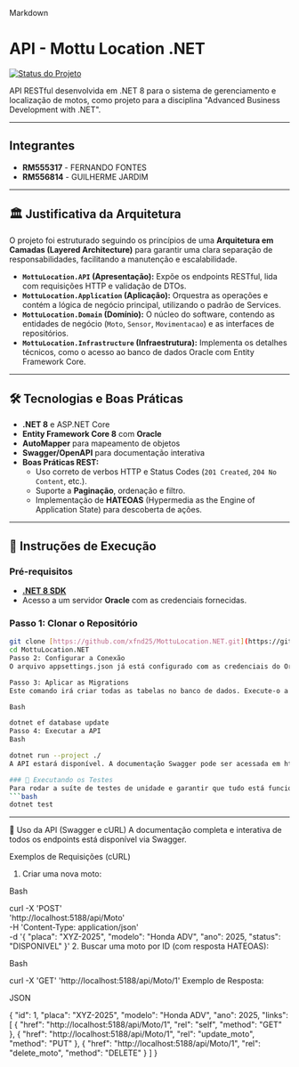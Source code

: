 Markdown

# API - Mottu Location .NET

[![Status do Projeto](https://img.shields.io/badge/status-concluído-green)](https://github.com/xfnd25/MottuLocation.NET)

API RESTful desenvolvida em .NET 8 para o sistema de gerenciamento e localização de motos, como projeto para a disciplina "Advanced Business Development with .NET".

---

## Integrantes

* **RM555317** - FERNANDO FONTES
* **RM556814** - GUILHERME JARDIM

---

## 🏛️ Justificativa da Arquitetura

O projeto foi estruturado seguindo os princípios de uma **Arquitetura em Camadas (Layered Architecture)** para garantir uma clara separação de responsabilidades, facilitando a manutenção e escalabilidade.

* **`MottuLocation.API` (Apresentação):** Expõe os endpoints RESTful, lida com requisições HTTP e validação de DTOs.
* **`MottuLocation.Application` (Aplicação):** Orquestra as operações e contém a lógica de negócio principal, utilizando o padrão de Services.
* **`MottuLocation.Domain` (Domínio):** O núcleo do software, contendo as entidades de negócio (`Moto`, `Sensor`, `Movimentacao`) e as interfaces de repositórios.
* **`MottuLocation.Infrastructure` (Infraestrutura):** Implementa os detalhes técnicos, como o acesso ao banco de dados Oracle com Entity Framework Core.

---

## 🛠️ Tecnologias e Boas Práticas

* **.NET 8** e ASP.NET Core
* **Entity Framework Core 8** com **Oracle**
* **AutoMapper** para mapeamento de objetos
* **Swagger/OpenAPI** para documentação interativa
* **Boas Práticas REST:**
    * Uso correto de verbos HTTP e Status Codes (`201 Created`, `204 No Content`, etc.).
    * Suporte a **Paginação**, ordenação e filtro.
    * Implementação de **HATEOAS** (Hypermedia as the Engine of Application State) para descoberta de ações.

---

## 🚀 Instruções de Execução

### Pré-requisitos
* **[.NET 8 SDK](https://dotnet.microsoft.com/download/dotnet/8.0)**
* Acesso a um servidor **Oracle** com as credenciais fornecidas.

### Passo 1: Clonar o Repositório
```bash
git clone [https://github.com/xfnd25/MottuLocation.NET.git](https://github.com/xfnd25/MottuLocation.NET.git)
cd MottuLocation.NET
Passo 2: Configurar a Conexão
O arquivo appsettings.json já está configurado com as credenciais do Oracle da FIAP. Nenhuma alteração é necessária se estiver executando no ambiente da faculdade.

Passo 3: Aplicar as Migrations
Este comando irá criar todas as tabelas no banco de dados. Execute-o a partir da pasta raiz do projeto.

Bash

dotnet ef database update
Passo 4: Executar a API
Bash

dotnet run --project ./
A API estará disponível. A documentação Swagger pode ser acessada em http://localhost:<PORTA>/swagger.

### 🧪 Executando os Testes
Para rodar a suíte de testes de unidade e garantir que tudo está funcionando como esperado, execute o seguinte comando na raiz do projeto:
```bash
dotnet test
```

---

📖 Uso da API (Swagger e cURL)
A documentação completa e interativa de todos os endpoints está disponível via Swagger.

Exemplos de Requisições (cURL)
1. Criar uma nova moto:

Bash

curl -X 'POST' \
  'http://localhost:5188/api/Moto' \
  -H 'Content-Type: application/json' \
  -d '{
  "placa": "XYZ-2025",
  "modelo": "Honda ADV",
  "ano": 2025,
  "status": "DISPONIVEL"
}'
2. Buscar uma moto por ID (com resposta HATEOAS):

Bash

curl -X 'GET' 'http://localhost:5188/api/Moto/1'
Exemplo de Resposta:

JSON

{
  "id": 1,
  "placa": "XYZ-2025",
  "modelo": "Honda ADV",
  "ano": 2025,
  "links": [
    {
      "href": "http://localhost:5188/api/Moto/1",
      "rel": "self",
      "method": "GET"
    },
    {
      "href": "http://localhost:5188/api/Moto/1",
      "rel": "update_moto",
      "method": "PUT"
    },
    {
      "href": "http://localhost:5188/api/Moto/1",
      "rel": "delete_moto",
      "method": "DELETE"
    }
  ]
}



